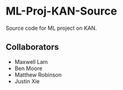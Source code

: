 # ML-Proj-KAN-Source

Source code for ML project on KAN.

## Collaborators

-   Maxwell Lam
-   Ben Moore
-   Matthew Robinson
-   Justin Xie
